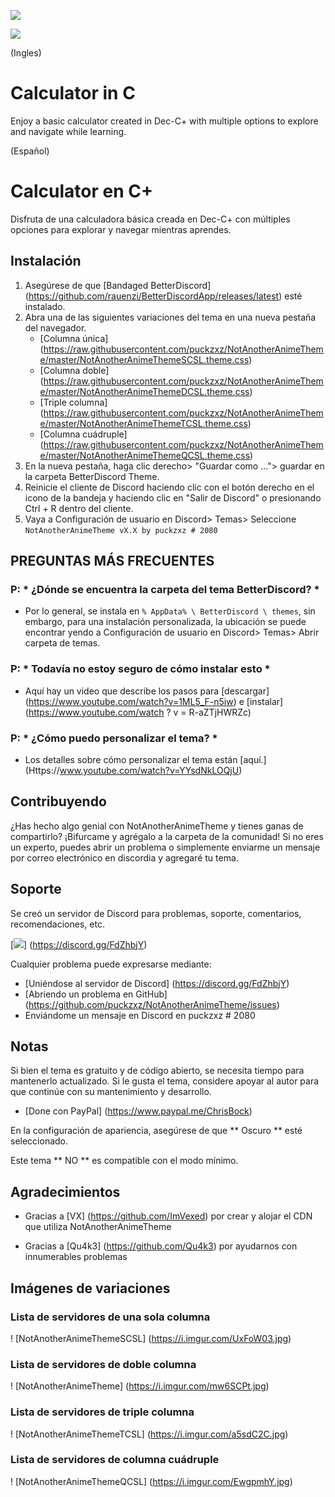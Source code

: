 <p align = "centro">
<img src = "https://andersontavarez.com/wp-content/uploads/2021/01/Sin-titulo.png">
</p>

<p align = "centro">
    <a href="https://discord.gg/VEu9qWRvFe" alt=" Soporte">
    <a href="https://github.com/oficialtavarez" alt="Perfil">
        <img src = "https://img.shields.io/github/last-commit/puckzxz/NotAnotherAnimeTheme.svg?logo=GitHub&style=flat-square" /> </a>
</p>


(Ingles)
# Calculator in C
Enjoy a basic calculator created in Dec-C+ with multiple options to explore and navigate while learning.

(Español) 
# Calculator en C+
Disfruta de una calculadora básica creada en Dec-C+ con múltiples opciones para explorar y navegar mientras aprendes.



## Instalación

1. Asegúrese de que [Bandaged BetterDiscord] (https://github.com/rauenzi/BetterDiscordApp/releases/latest) esté instalado.
2. Abra una de las siguientes variaciones del tema en una nueva pestaña del navegador.
      * [Columna única] (https://raw.githubusercontent.com/puckzxz/NotAnotherAnimeTheme/master/NotAnotherAnimeThemeSCSL.theme.css)
      * [Columna doble] (https://raw.githubusercontent.com/puckzxz/NotAnotherAnimeTheme/master/NotAnotherAnimeThemeDCSL.theme.css)
      * [Triple columna] (https://raw.githubusercontent.com/puckzxz/NotAnotherAnimeTheme/master/NotAnotherAnimeThemeTCSL.theme.css)
      * [Columna cuádruple] (https://raw.githubusercontent.com/puckzxz/NotAnotherAnimeTheme/master/NotAnotherAnimeThemeQCSL.theme.css)
3. En la nueva pestaña, haga clic derecho> "Guardar como ..."> guardar en la carpeta BetterDiscord Theme.
4. Reinicie el cliente de Discord haciendo clic con el botón derecho en el icono de la bandeja y haciendo clic en "Salir de Discord" o presionando Ctrl + R dentro del cliente.
5. Vaya a Configuración de usuario en Discord> Temas> Seleccione `NotAnotherAnimeTheme vX.X by puckzxz # 2080`

## PREGUNTAS MÁS FRECUENTES

### P: * ¿Dónde se encuentra la carpeta del tema BetterDiscord? *

* Por lo general, se instala en `% AppData% \ BetterDiscord \ themes`, sin embargo, para una instalación personalizada, la ubicación se puede encontrar yendo a Configuración de usuario en Discord> Temas> Abrir carpeta de temas.

### P: * Todavía no estoy seguro de cómo instalar esto *

* Aquí hay un video que describe los pasos para [descargar] (https://www.youtube.com/watch?v=1ML5_F-n5iw) e [instalar] (https://www.youtube.com/watch ? v = R-aZTjHWRZc)

### P: * ¿Cómo puedo personalizar el tema? *

* Los detalles sobre cómo personalizar el tema están [aquí.] (Https://www.youtube.com/watch?v=YYsdNkLOQjU)

## Contribuyendo

¿Has hecho algo genial con NotAnotherAnimeTheme y tienes ganas de compartirlo? ¡Bifurcame y agrégalo a la carpeta de la comunidad! Si no eres un experto, puedes abrir un problema o simplemente enviarme un mensaje por correo electrónico en discordia y agregaré tu tema.

## Soporte

Se creó un servidor de Discord para problemas, soporte, comentarios, recomendaciones, etc.

[<img src = "https://canary.discordapp.com/api/guilds/412794678791110664/widget.png?style=banner3">] (https://discord.gg/FdZhbjY)

Cualquier problema puede expresarse mediante:

* [Uniéndose al servidor de Discord] (https://discord.gg/FdZhbjY)
* [Abriendo un problema en GitHub] (https://github.com/puckzxz/NotAnotherAnimeTheme/issues)
* Enviándome un mensaje en Discord en puckzxz # 2080

## Notas

Si bien el tema es gratuito y de código abierto, se necesita tiempo para mantenerlo actualizado. Si le gusta el tema, considere apoyar al autor para que continúe con su mantenimiento y desarrollo.

* [Done con PayPal] (https://www.paypal.me/ChrisBock)

En la configuración de apariencia, asegúrese de que ** Oscuro ** esté seleccionado.

Este tema ** NO ** es compatible con el modo mínimo.

## Agradecimientos

* Gracias a [VX] (https://github.com/ImVexed) por crear y alojar el CDN que utiliza NotAnotherAnimeTheme

* Gracias a [Qu4k3] (https://github.com/Qu4k3) por ayudarnos con innumerables problemas

## Imágenes de variaciones

### Lista de servidores de una sola columna

! [NotAnotherAnimeThemeSCSL] (https://i.imgur.com/UxFoW03.jpg)

### Lista de servidores de doble columna

! [NotAnotherAnimeTheme] (https://i.imgur.com/mw6SCPt.jpg)

### Lista de servidores de triple columna

! [NotAnotherAnimeThemeTCSL] (https://i.imgur.com/a5sdC2C.jpg)

### Lista de servidores de columna cuádruple

! [NotAnotherAnimeThemeQCSL] (https://i.imgur.com/EwgpmhY.jpg)




















